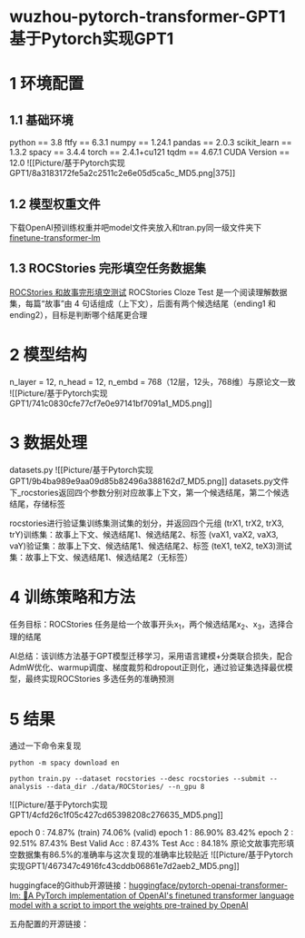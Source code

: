 # wuzhou-pytorch-transformer-GPT1 基于Pytorch实现GPT1

# 1 环境配置
## 1.1 基础环境
python == 3.8
ftfy == 6.3.1
numpy == 1.24.1
pandas == 2.0.3
scikit_learn == 1.3.2
spacy == 3.4.4
torch == 2.4.1+cu121
tqdm == 4.67.1
CUDA Version == 12.0
![[Picture/基于Pytorch实现GPT1/8a3183172fe5a2c2511c2e6e05d5ca5c_MD5.png|375]]

## 1.2 模型权重文件
下载OpenAI预训练权重并吧model文件夹放入和tran.py同一级文件夹下[finetune-transformer-lm](https://github.com/openai/finetune-transformer-lm)

## 1.3 ROCStories 完形填空任务数据集
[ROCStories 和故事完形填空测试](https://cs.rochester.edu/nlp/rocstories/)
ROCStories Cloze Test 是一个阅读理解数据集，每篇“故事”由 4 句话组成（上下文），后面有两个候选结尾（ending1 和 ending2），目标是判断哪个结尾更合理

# 2 模型结构
n_layer = 12, n_head = 12, n_embd = 768（12层，12头，768维）与原论文一致
![[Picture/基于Pytorch实现GPT1/741c0830cfe77cf7e0e97141bf7091a1_MD5.png]]

# 3 数据处理
datasets.py
![[Picture/基于Pytorch实现GPT1/9b4ba989e9aa09d85b82496a388162d7_MD5.png]]
datasets.py文件下_rocstories返回四个参数分别对应故事上下文，第一个候选结尾，第二个候选结尾，存储标签

rocstories进行验证集训练集测试集的划分，并返回四个元组
(trX1, trX2, trX3, trY)训练集：故事上下文、候选结尾1、候选结尾2、标签
(vaX1, vaX2, vaX3, vaY)验证集：故事上下文、候选结尾1、候选结尾2、标签
(teX1, teX2, teX3)测试集：故事上下文、候选结尾1、候选结尾2（无标签）

# 4 训练策略和方法
任务目标：ROCStories 任务是给一个故事开头x<sub>1</sub>，两个候选结尾x<sub>2</sub>、x<sub>3</sub>，选择合理的结尾

AI总结：该训练方法基于GPT模型迁移学习，采用语言建模+分类联合损失，配合AdmW优化、warmup调度、梯度裁剪和dropout正则化，通过验证集选择最优模型，最终实现ROCStories 多选任务的准确预测


# 5 结果
通过一下命令来复现
```
python -m spacy download en

python train.py --dataset rocstories --desc rocstories --submit --analysis --data_dir ./data/ROCStories/ --n_gpu 8
```

![[Picture/基于Pytorch实现GPT1/4cfd26c1f05c427cd65398208c276635_MD5.png]]

epoch 0  : 74.87% (train)  74.06% (valid)
epoch 1  : 86.90%          83.42%
epoch 2  : 92.51%          87.43%
Best Valid Acc : 87.43%
Test Acc       : 84.18%
原论文故事完形填空数据集有86.5%的准确率与这次复现的准确率比较贴近
![[Picture/基于Pytorch实现GPT1/467347c4916fc43cddb06861e7d2aeb2_MD5.png]]

huggingface的Github开源链接：[huggingface/pytorch-openai-transformer-lm: 🐥A PyTorch implementation of OpenAI's finetuned transformer language model with a script to import the weights pre-trained by OpenAI](https://github.com/huggingface/pytorch-openai-transformer-lm)

五舟配置的开源链接：
